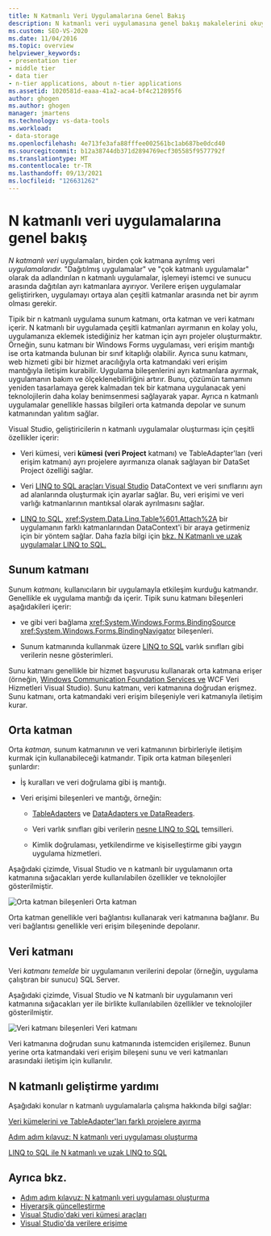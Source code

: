 ```yaml
---
title: N Katmanlı Veri Uygulamalarına Genel Bakış
description: N katmanlı veri uygulamasına genel bakış makalelerini okuyun. Dağıtılmış uygulamalar veya çok katmanlı uygulamalar olarak da adlandırılan bu uygulamalar, birçok katmana ayrılmış veri uygulamalarıdır.
ms.custom: SEO-VS-2020
ms.date: 11/04/2016
ms.topic: overview
helpviewer_keywords:
- presentation tier
- middle tier
- data tier
- n-tier applications, about n-tier applications
ms.assetid: 1020581d-eaaa-41a2-aca4-bf4c212895f6
author: ghogen
ms.author: ghogen
manager: jmartens
ms.technology: vs-data-tools
ms.workload:
- data-storage
ms.openlocfilehash: 4e713fe3afa88fffee002561bc1ab687be0dcd40
ms.sourcegitcommit: b12a38744db371d2894769ecf305585f9577792f
ms.translationtype: MT
ms.contentlocale: tr-TR
ms.lasthandoff: 09/13/2021
ms.locfileid: "126631262"
---
```

# <a name="n-tier-data-applications-overview"></a>N katmanlı veri uygulamalarına genel bakış
*N katmanlı veri* uygulamaları, birden çok katmana ayrılmış veri *uygulamalarıdır.* "Dağıtılmış uygulamalar" ve "çok katmanlı uygulamalar" olarak da adlandırılan n katmanlı uygulamalar, işlemeyi istemci ve sunucu arasında dağıtılan ayrı katmanlara ayırıyor. Verilere erişen uygulamalar geliştirirken, uygulamayı ortaya alan çeşitli katmanlar arasında net bir ayrım olması gerekir.

Tipik bir n katmanlı uygulama sunum katmanı, orta katman ve veri katmanı içerir. N katmanlı bir uygulamada çeşitli katmanları ayırmanın en kolay yolu, uygulamanıza eklemek istediğiniz her katman için ayrı projeler oluşturmaktır. Örneğin, sunu katmanı bir Windows Forms uygulaması, veri erişim mantığı ise orta katmanda bulunan bir sınıf kitaplığı olabilir. Ayrıca sunu katmanı, web hizmeti gibi bir hizmet aracılığıyla orta katmandaki veri erişim mantığıyla iletişim kurabilir. Uygulama bileşenlerini ayrı katmanlara ayırmak, uygulamanın bakım ve ölçeklenebilirliğini artırır. Bunu, çözümün tamamını yeniden tasarlamaya gerek kalmadan tek bir katmana uygulanacak yeni teknolojilerin daha kolay benimsenmesi sağlayarak yapar. Ayrıca n katmanlı uygulamalar genellikle hassas bilgileri orta katmanda depolar ve sunum katmanından yalıtım sağlar.

Visual Studio, geliştiricilerin n katmanlı uygulamalar oluşturması için çeşitli özellikler içerir:

- Veri kümesi, veri **kümesi (veri Project** katmanı) ve TableAdapter'ları (veri erişim katmanı) ayrı projelere ayırmanıza olanak sağlayan bir DataSet Project özelliği sağlar.

- Veri [LINQ to SQL araçları Visual Studio](../data-tools/linq-to-sql-tools-in-visual-studio2.md) DataContext ve veri sınıflarını ayrı ad alanlarında oluşturmak için ayarlar sağlar. Bu, veri erişimi ve veri varlığı katmanlarının mantıksal olarak ayrılmasını sağlar.

- [LINQ to SQL,](/dotnet/framework/data/adonet/sql/linq/index) <xref:System.Data.Linq.Table%601.Attach%2A> bir uygulamanın farklı katmanlarından DataContext'i bir araya getirmeniz için bir yöntem sağlar. Daha fazla bilgi için [bkz. N Katmanlı ve uzak uygulamalar LINQ to SQL.](/dotnet/framework/data/adonet/sql/linq/n-tier-and-remote-applications-with-linq-to-sql)

## <a name="presentation-tier"></a>Sunum katmanı
Sunum *katmanı,* kullanıcıların bir uygulamayla etkileşim kurduğu katmandır. Genellikle ek uygulama mantığı da içerir. Tipik sunu katmanı bileşenleri aşağıdakileri içerir:

- ve gibi veri bağlama <xref:System.Windows.Forms.BindingSource> <xref:System.Windows.Forms.BindingNavigator> bileşenleri.

- Sunum katmanında kullanmak üzere [LINQ to SQL](/dotnet/framework/data/adonet/sql/linq/index) varlık sınıfları gibi verilerin nesne gösterimleri.

Sunu katmanı genellikle bir hizmet başvurusu kullanarak orta katmana erişer (örneğin, [Windows Communication Foundation Services ve](../data-tools/windows-communication-foundation-services-and-wcf-data-services-in-visual-studio.md) WCF Veri Hizmetleri Visual Studio). Sunu katmanı, veri katmanına doğrudan erişmez. Sunu katmanı, orta katmandaki veri erişim bileşeniyle veri katmanıyla iletişim kurar.

## <a name="middle-tier"></a>Orta katman
Orta *katman,* sunum katmanının ve veri katmanının birbirleriyle iletişim kurmak için kullanabileceği katmandır. Tipik orta katman bileşenleri şunlardır:

- İş kuralları ve veri doğrulama gibi iş mantığı.

- Veri erişimi bileşenleri ve mantığı, örneğin:

  - [TableAdapters](create-and-configure-tableadapters.md) ve [DataAdapters ve DataReaders](/dotnet/framework/data/adonet/dataadapters-and-datareaders).

  - Veri varlık sınıfları gibi verilerin [nesne LINQ to SQL](/dotnet/framework/data/adonet/sql/linq/index) temsilleri.

  - Kimlik doğrulaması, yetkilendirme ve kişiselleştirme gibi yaygın uygulama hizmetleri.

Aşağıdaki çizimde, Visual Studio ve n katmanlı bir uygulamanın orta katmanına sığacakları yerde kullanılabilen özellikler ve teknolojiler gösterilmiştir.

![Orta katman bileşenleri ](../data-tools/media/ntiermid.png) Orta katman

Orta katman genellikle veri bağlantısı kullanarak veri katmanına bağlanır. Bu veri bağlantısı genellikle veri erişim bileşeninde depolanır.

## <a name="data-tier"></a>Veri katmanı
Veri *katmanı temelde* bir uygulamanın verilerini depolar (örneğin, uygulama çalıştıran bir sunucu) SQL Server.

Aşağıdaki çizimde, Visual Studio ve N katmanlı bir uygulamanın veri katmanına sığacakları yer ile birlikte kullanılabilen özellikler ve teknolojiler gösterilmiştir.

![Veri katmanı bileşenleri ](../data-tools/media/ntierdatatier.png) Veri katmanı

Veri katmanına doğrudan sunu katmanında istemciden erişilemez. Bunun yerine orta katmandaki veri erişim bileşeni sunu ve veri katmanları arasındaki iletişim için kullanılır.

## <a name="help-for-n-tier-development"></a>N katmanlı geliştirme yardımı
Aşağıdaki konular n katmanlı uygulamalarla çalışma hakkında bilgi sağlar:

[Veri kümelerini ve TableAdapter'ları farklı projelere ayırma](../data-tools/separate-datasets-and-tableadapters-into-different-projects.md)

[Adım adım kılavuz: N katmanlı veri uygulaması oluşturma](../data-tools/walkthrough-creating-an-n-tier-data-application.md)

[LINQ to SQL ile N katmanlı ve uzak LINQ to SQL](/dotnet/framework/data/adonet/sql/linq/n-tier-and-remote-applications-with-linq-to-sql)

## <a name="see-also"></a>Ayrıca bkz.

- [Adım adım kılavuz: N katmanlı veri uygulaması oluşturma](../data-tools/walkthrough-creating-an-n-tier-data-application.md)
- [Hiyerarşik güncelleştirme](../data-tools/hierarchical-update.md)
- [Visual Studio'daki veri kümesi araçları](../data-tools/dataset-tools-in-visual-studio.md)
- [Visual Studio'da verilere erişime](../data-tools/accessing-data-in-visual-studio.md)
